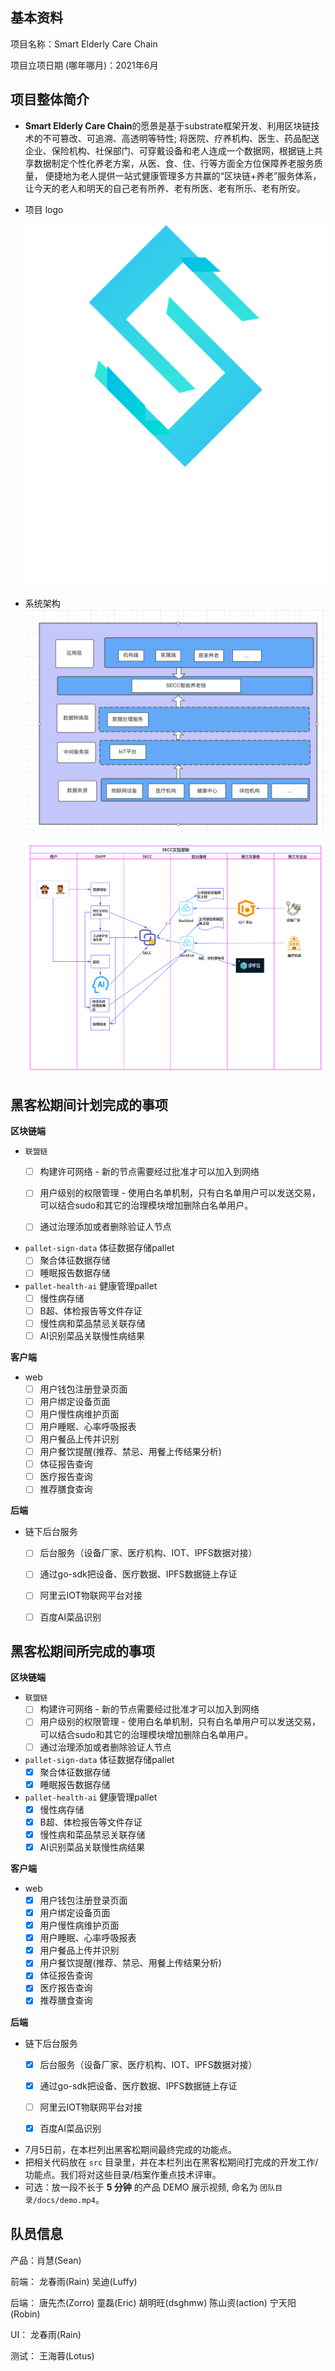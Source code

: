 ## 基本资料

项目名称：Smart Elderly Care Chain

项目立项日期 (哪年哪月)：2021年6月

## 项目整体简介

- **Smart Elderly Care Chain**的愿景是基于substrate框架开发、利用区块链技术的不可篡改、可追溯、高透明等特性;
  将医院、疗养机构、医生、药品配送企业、保险机构、社保部门、可穿戴设备和老人连成一个数据网，根据链上共享数据制定个性化养老方案，从医、食、住、行等方面全方位保障养老服务质量，
  便捷地为老人提供一站式健康管理多方共赢的“区块链+养老”服务体系，让今天的老人和明天的自己老有所养、老有所医、老有所乐、老有所安。

- 项目 logo

  ![Ownership labs](docs/assets/secc.svg)
- 系统架构
  ![Ownership labs](docs/assets/SECCJG2.png)

  ![Ownership labs](docs/assets/SECCJG.png)
## 黑客松期间计划完成的事项

**区块链端**
- `联盟链`
  - [ ] 构建许可网络 - 新的节点需要经过批准才可以加入到网络
  - [ ] 用户级别的权限管理 - 使用白名单机制，只有白名单用户可以发送交易，可以结合sudo和其它的治理模块增加删除白名单用户。
  - [ ] 通过治理添加或者删除验证人节点


- `pallet-sign-data` 体征数据存储pallet
  - [ ] 聚合体征数据存储
  - [ ] 睡眠报告数据存储

- `pallet-health-ai` 健康管理pallet
  - [ ] 慢性病存储
  - [ ] B超、体检报告等文件存证
  - [ ] 慢性病和菜品禁忌关联存储
  - [ ] AI识别菜品关联慢性病结果

**客户端**

- web
  - [ ] 用户钱包注册登录页面
  - [ ] 用户绑定设备页面
  - [ ] 用户慢性病维护页面
  - [ ] 用户睡眠、心率呼吸报表
  - [ ] 用户餐品上传并识别
  - [ ] 用户餐饮提醒(推荐、禁忌、用餐上传结果分析)
  - [ ] 体征报告查询
  - [ ] 医疗报告查询
  - [ ] 推荐膳食查询

**后端**

- 链下后台服务
  - [ ] 后台服务（设备厂家、医疗机构、IOT、IPFS数据对接）
  - [ ] 通过go-sdk把设备、医疗数据、IPFS数据链上存证
  - [ ] 阿里云IOT物联网平台对接
  - [ ] 百度AI菜品识别


## 黑客松期间所完成的事项

**区块链端**
- `联盟链`
  - [ ] 构建许可网络 - 新的节点需要经过批准才可以加入到网络
  - [ ] 用户级别的权限管理 - 使用白名单机制，只有白名单用户可以发送交易，可以结合sudo和其它的治理模块增加删除白名单用户。
  - [ ] 通过治理添加或者删除验证人节点

- `pallet-sign-data` 体征数据存储pallet
  - [x] 聚合体征数据存储
  - [x] 睡眠报告数据存储

- `pallet-health-ai` 健康管理pallet
  - [x] 慢性病存储
  - [x] B超、体检报告等文件存证
  - [x] 慢性病和菜品禁忌关联存储
  - [x] AI识别菜品关联慢性病结果

**客户端**

- web
  - [x] 用户钱包注册登录页面
  - [x] 用户绑定设备页面
  - [x] 用户慢性病维护页面
  - [x] 用户睡眠、心率呼吸报表
  - [x] 用户餐品上传并识别
  - [x] 用户餐饮提醒(推荐、禁忌、用餐上传结果分析)
  - [x] 体征报告查询
  - [x] 医疗报告查询
  - [x] 推荐膳食查询

**后端**

- 链下后台服务
  - [x] 后台服务（设备厂家、医疗机构、IOT、IPFS数据对接）
  - [x] 通过go-sdk把设备、医疗数据、IPFS数据链上存证
  - [ ] 阿里云IOT物联网平台对接
  - [x] 百度AI菜品识别



- 7月5日前，在本栏列出黑客松期间最终完成的功能点。
- 把相关代码放在 `src` 目录里，并在本栏列出在黑客松期间打完成的开发工作/功能点。我们将对这些目录/档案作重点技术评审。
- 可选：放一段不长于 **5 分钟** 的产品 DEMO 展示视频, 命名为 `团队目录/docs/demo.mp4`。

## 队员信息

产品：肖慧(Sean)

前端： 龙春雨(Rain) 吴迪(Luffy)

后端：
唐先杰(Zorro) 童磊(Eric) 胡明旺(dsghmw) 陈山资(action) 宁天阳(Robin)

UI： 龙春雨(Rain)

测试： 王海蓉(Lotus)

